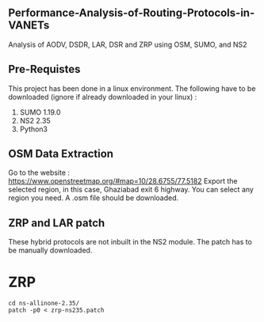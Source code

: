 ## Performance-Analysis-of-Routing-Protocols-in-VANETs
Analysis of AODV, DSDR, LAR, DSR and ZRP using OSM, SUMO, and NS2

## Pre-Requistes 
This project has been done in a linux environment. 
The following have to be downloaded (ignore if already downloaded in your linux) :
  1) SUMO 1.19.0
  2) NS2 2.35
  3) Python3

## OSM Data Extraction
Go to the website : https://www.openstreetmap.org/#map=10/28.6755/77.5182
Export the selected region, in this case, Ghaziabad exit 6 highway. You can select any region you need.
A .osm file should be downloaded. 

## ZRP and LAR patch
These hybrid protocols are not inbuilt in the NS2 module. The patch has to be manually downloaded. 
# ZRP
```
cd ns-allinone-2.35/
patch -p0 < zrp-ns235.patch
```
